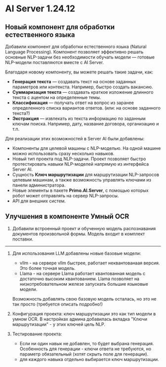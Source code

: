 # AI Server 1.24.12

## Новый компонент для обработки естественного языка 

Добавили компонент для обработки естественного языка (Natural Language Processing). Компонент позволяет эффективно решать основные NLP-задачи без необходимости обучать модели — готовые NLP-модели поставляются вместе с AI Server.

Благодаря новому компоненту, вы можете решать такие задачи, как:
* **Генерация текста** — создавать текст на основе заданных параметров или контекста. Например, быстро создать вакансию.
* **Суммаризация текста** — создавать краткое изложение длинного текста с ацентом на определенные темы.
* **Классификация** — получать ответ на вопрос из заранее определенного списка вариантов ответов. (или: на основе заданного текста?)
* **Экстракция** — извлекать из текста информацию по заданным ключам поиска. Например, дату, название договора, организацию и т.п.


Для реализации этих возможностей в Server AI были добавлены:
* Компоненты для целевой машины с NLP-моделью. На одной машине можно использовать сразу несколько навыков.  
* Новый тип проекта под NLP-задачи. Проект позволяет быстро протестировать навыки NLP-моделей напрямую из интерфейса Server AI.
* Сущность **Ключ маршрутизации** для маршрутизации NLP-запросов целевым машинам, а также возможность управлять ключами из панели администратора.
* Новые элементы в пакете **Primo.AI.Server**, с помощью которых робот может отправлять на сервер NLP-запросы.
* API для внешних систем.

## Улучшения в компоненте Умный OCR

1. Добавили встроенный проект и обученную модель распознавания документов произвольной формы. Модель входит в комплект поставки.

-------

1. Для использования LLM добавлены новые базовые модели:
   * vllm - на сервере vllm быстрее, работает неквантованаая версия. Это более точная модель.
   * Llama - на сервере Llama работает квантованная модель с достаточно высоким квантованием. Llama позволяет на низкотребовательном железе запускать большие языковые модели.
  
   Возможность добавлять свою базовую модель осталась, но это не так просто (требуется описать подробно!)

1.  Конфигурация проекта: ключ маршрутизации это как тип модели в умном OCR. В настройках админа добавилась вкладка "Ключи маршрутизации" - у этих ключей цель NLP.
1. Тестирование проекта:
   * Если ни один навык не добавлен, то будет выбрана генерация. Особенность для генерации - ключи ответа не требуются, но параметр обязательный (хотят скрыть поле для генерации).
   * для каждого навыка отдельно выбирается ключ маршрутизации. 
